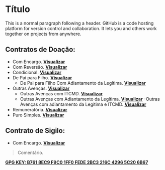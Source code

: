 # Título

This is a normal paragraph following a header. GitHub is a code hosting platform for version control and collaboration. It lets you and others work together on projects from anywhere.

## Contratos de Doação:

- Com Encargo. [**Visualizar**](./doa01.md)
- Com Reversão. [**Visualizar**](./doa02.md)
- Condicional. [**Visualizar**](./doa03.md)
- De Pai para Filho. [**Visualizar**](./doa04.md)
  - De Pai para Filho Com Adiantamento da Legítima. [**Visualizar**](./doa05.md)
- Outras Avenças. [**Visualizar**](./doa06.md)
  - Outras Avenças com ITCMD. [**Visualizar**](./doa07.md)
  - Outras Avenças com Adiantamento da Legítima. [**Visualizar**](./doa08.md)
    -Outras Avenças com adiantamento da Legítima e ITCMD. [**Visualizar**](./doa09.md)
- Remuneratória. [**Visualizar**](./doa10.md)
- Puro Simples. [**Visualizar**](./doa11.md)

## Contrato de Sigilo:

- Com Encargo. [**Visualizar**](./sig01.md)

> Comentário.

[**GPG KEY: B761 8EC9 F9C0 1FF0 FEDE 2BC3 216C 4296 5C20 6B67**](./gpg.asc)
